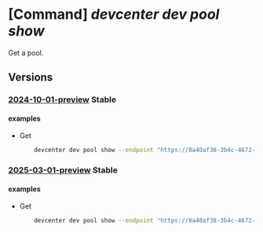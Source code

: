 # [Command] _devcenter dev pool show_

Get a pool.

## Versions

### [2024-10-01-preview](/Resources/data-plane/microsoft.devcenter/L3Byb2plY3RzL3t9L3Bvb2xzL3t9/2024-10-01-preview.xml) **Stable**

<!-- data-plane:microsoft.devcenter /projects/{}/pools/{} 2024-10-01-preview -->

#### examples

- Get
    ```bash
        devcenter dev pool show --endpoint "https://8a40af38-3b4c-4672-a6a4-5e964b1870ed-contosodevcenter.centralus.devcenter.azure.com/" --name "DevPool" --project-name "DevProject"
    ```

### [2025-03-01-preview](/Resources/data-plane/microsoft.devcenter/L3Byb2plY3RzL3t9L3Bvb2xzL3t9/2025-03-01-preview.xml) **Stable**

<!-- data-plane:microsoft.devcenter /projects/{}/pools/{} 2025-03-01-preview -->

#### examples

- Get
    ```bash
        devcenter dev pool show --endpoint "https://8a40af38-3b4c-4672-a6a4-5e964b1870ed-contosodevcenter.centralus.devcenter.azure.com/" --name "DevPool" --project-name "DevProject"
    ```
